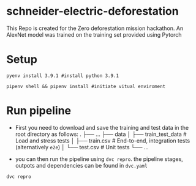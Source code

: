 # schneider-electric-deforestation

This Repo is created for the Zero deforestation mission hackathon. An AlexNet model was trained on the training set provided using Pytorch

# Setup
```
pyenv install 3.9.1 #install python 3.9.1

pipenv shell && pipenv install #initiate vitual enviroment 
```

# Run pipeline
- First you need to download and save the training and test data in the root directory as follows:
.
├── ...
├── data
│   ├── train_test_data          # Load and stress tests
│   ├── train.csv                # End-to-end, integration tests (alternatively `e2e`)
│   └── test.csv                 # Unit tests
└── ...

- you can then run the pipeline using `dvc repro`. the pipeline stages, outpots and dependencies can be found in `dvc.yaml`

```
dvc repro
```